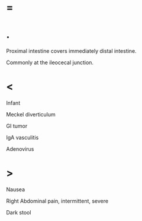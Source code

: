 # =

# .

Proximal intestine covers immediately distal intestine.

Commonly at the ileocecal junction.

# <

Infant

Meckel diverticulum

GI tumor

IgA vasculitis

Adenovirus

# >

Nausea

Right Abdominal pain, intermittent, severe

Dark stool
